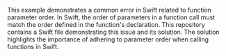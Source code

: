 This example demonstrates a common error in Swift related to function parameter order. In Swift, the order of parameters in a function call must match the order defined in the function's declaration.  This repository contains a Swift file demonstrating this issue and its solution. The solution highlights the importance of adhering to parameter order when calling functions in Swift.